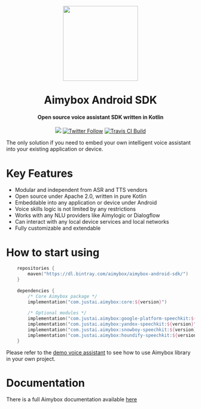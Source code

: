 <h1 align="center">
    <br>
    <a href="https://aimybox.com"><img src="https://app.aimybox.com/assets/images/aimybox.png"
                                                                    height="200"></a>
    <br><br>
    Aimybox Android SDK
</h1>

<h4 align="center">Open source voice assistant SDK written in Kotlin</h4>

<p align="center">
    <a href="https://gitter.im/aimybox/community"><img src="https://badges.gitter.im/amitmerchant1990/electron-markdownify.svg"></a>
    <a href="https://twitter.com/intent/follow?screen_name=aimybox"><img alt="Twitter Follow" src="https://img.shields.io/twitter/follow/aimybox.svg?label=Follow%20on%20Twitter&style=popout"></a>
    <a href="https://travis-ci.com/aimybox/aimybox-android-sdk"><img alt="Travis CI Build" src="https://travis-ci.com/aimybox/aimybox-android-sdk.svg?branch=master"></a>
</p>

The only solution if you need to embed your own intelligent voice assistant into your existing application or device.

# Key Features

* Modular and independent from ASR and TTS vendors
* Open source under Apache 2.0, written in pure Kotlin
* Embeddable into any application or device under Android
* Voice skills logic is not limited by any restrictions
* Works with any NLU providers like Aimylogic or Dialogflow
* Can interact with any local device services and local networks
* Fully customizable and extendable

# How to start using

```kotlin
    repositories {
        maven("https://dl.bintray.com/aimybox/aimybox-android-sdk/")
    }
    
    dependencies {
        /* Core Aimybox package */
        implementation("com.justai.aimybox:core:${version}")
        
        /* Optional modules */
        implementation("com.justai.aimybox:google-platform-speechkit:${version}")
        implementation("com.justai.aimybox:yandex-speechkit:${version}")
        implementation("com.justai.aimybox:snowboy-speechkit:${version}")
        implementation("com.justai.aimybox:houndify-speechkit:${version}")
    }
```

Please refer to the [demo voice assistant](https://github.com/aimybox/aimybox-android-assistant) to see how to use Aimybox library in your own project.

# Documentation

There is a full Aimybox documentation available [here](https://help.aimybox.com)
